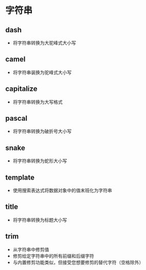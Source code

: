 # 字符串

## dash

+ 将字符串转换为大驼峰式大小写

## camel

+ 将字符串装换为驼峰式大小写

## capitalize

+ 将字符串转换为大写格式

## pascal

+ 将字符串转换为破折号大小写

## snake

+ 将字符串转换为蛇形大小写

## template

+ 使用搜索表达式将数据对象中的值末班化为字符串

## title

+ 将字符串转换为标题大小写

## trim

+ 从字符串中修剪值
+ 修剪给定字符串中的所有前缀和后缀字符
+ 与内置修剪功能类似，但接受您想要修剪的替代字符（空格除外）
